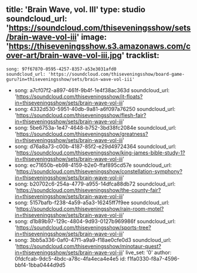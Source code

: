 title: 'Brain Wave, vol. III'
type: studio
soundcloud_url: 'https://soundcloud.com/thiseveningsshow/sets/brain-wave-vol-iii'
image: 'https://thiseveningsshow.s3.amazonaws.com/cover-art/brain-wave-vol-iii.jpg'
tracklist:
  -
    song: 97f67870-0595-4257-8357-a53e3031afd0
    soundcloud_url: 'https://soundcloud.com/thiseveningsshow/board-game-guru?in=thiseveningsshow/sets/brain-wave-vol-iii'
  -
    song: a7cf07f2-a897-461f-9b4f-1e4f38ac363d
    soundcloud_url: 'https://soundcloud.com/thiseveningsshow/it-floats?in=thiseveningsshow/sets/brain-wave-vol-iii'
  -
    song: 4332d530-5951-40db-9a81-a6f097a76250
    soundcloud_url: 'https://soundcloud.com/thiseveningsshow/flesh-fair?in=thiseveningsshow/sets/brain-wave-vol-iii'
  -
    song: 5be6753a-1e47-4648-b752-3bd38fc2084e
    soundcloud_url: 'https://soundcloud.com/thiseveningsshow/greatness?in=thiseveningsshow/sets/brain-wave-vol-iii'
  -
    song: d76a8a73-c00b-4187-85f2-e29d49724364
    soundcloud_url: 'https://soundcloud.com/thiseveningsshow/king-james-bible-study-1?in=thiseveningsshow/sets/brain-wave-vol-iii'
  -
    song: ec71650b-eb98-4159-b2e0-ffaf895cd57e
    soundcloud_url: 'https://soundcloud.com/thiseveningsshow/constellation-symphony?in=thiseveningsshow/sets/brain-wave-vol-iii'
  -
    song: b20702c6-254a-4779-a955-14dfca88db72
    soundcloud_url: 'https://soundcloud.com/thiseveningsshow/the-county-fair?in=thiseveningsshow/sets/brain-wave-vol-iii'
  -
    song: 5157bafb-f238-4a59-a5a3-16245ff7f9ee
    soundcloud_url: 'https://soundcloud.com/thiseveningsshow/rain-room-motel?in=thiseveningsshow/sets/brain-wave-vol-iii'
  -
    song: d1b89b97-129c-4804-9d93-0127b969986f
    soundcloud_url: 'https://soundcloud.com/thiseveningsshow/sports-tree?in=thiseveningsshow/sets/brain-wave-vol-iii'
  -
    song: 3bb5a336-0af0-47f1-a9a9-f18ae0cfe0d3
    soundcloud_url: 'https://soundcloud.com/thiseveningsshow/minotaur-quest?in=thiseveningsshow/sets/brain-wave-vol-iii'
live_set: '0'
author: 0fdcfcab-9dc5-4bdc-a78c-4fa4eca4e4e5
id: f1fa0330-f8a7-4596-bbf4-1bba0444d9d5
